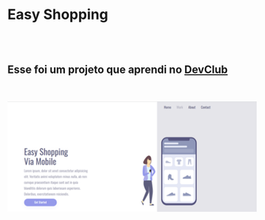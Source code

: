 <h1>Easy Shopping</h1>
<br>
<br>
<h2>Esse foi um projeto que aprendi no <a href="https://rodolfomori.com.br/devclub">DevClub</a></h2>
<br>
<br>
<img src="https://github.com/douglasfelipe83/Easy-Shopping/blob/main/assets/Easy%20Desktop.png?raw=true"
